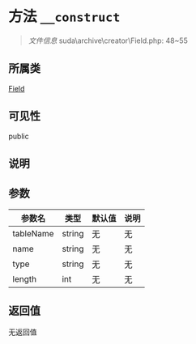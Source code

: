 # 方法 `__construct`

> *文件信息* suda\archive\creator\Field.php: 48~55

## 所属类 

[Field](../Field.md)

## 可见性

public

## 说明



## 参数


| 参数名 | 类型 | 默认值 | 说明 |
|--------|-----|-------|-------|
| tableName |  string | 无 | 无 |
| name |  string | 无 | 无 |
| type |  string | 无 | 无 |
| length |  int | 无 | 无 |



## 返回值

无返回值
